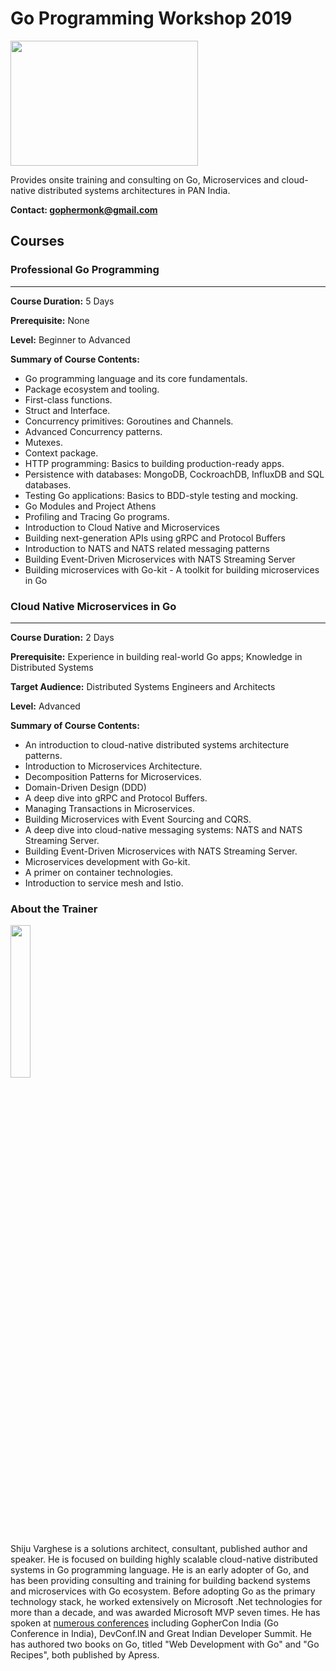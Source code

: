 # Go Programming Workshop 2019
<a href="(https://medium.com/@shijuvar"><img src="https://github.com/shijuvar/gokit/blob/master/img/go_logo.png" align="center" height="200" width="300" ></a>

Provides onsite training and consulting on Go, Microservices and cloud-native distributed systems architectures in PAN India.

**Contact: gophermonk@gmail.com**  


## Courses
### Professional Go Programming 
-------------------------------
**Course Duration:**  5 Days 

**Prerequisite:**  None

**Level:** Beginner to Advanced 

**Summary of Course Contents:** 
*	Go programming language and its core fundamentals.
* Package ecosystem and tooling.
*	First-class functions.
*	Struct and Interface.
*	Concurrency primitives: Goroutines and Channels.
*	Advanced Concurrency patterns.
* Mutexes.
* Context package.
* HTTP programming: Basics to building production-ready apps.
*	Persistence with databases: MongoDB, CockroachDB, InfluxDB and SQL databases.
*	Testing Go applications: Basics to BDD-style testing and mocking.
* Go Modules and Project Athens
* Profiling and Tracing Go programs. 
*	Introduction to Cloud Native and Microservices
* Building next-generation APIs using gRPC and Protocol Buffers
* Introduction to NATS and NATS related messaging patterns
* Building Event-Driven Microservices with NATS Streaming Server
* Building microservices with Go-kit - A toolkit for building microservices in Go 


### Cloud Native Microservices in Go
--------------------------------------------------------
**Course Duration:**  2 Days 

**Prerequisite:**  Experience in building real-world Go apps; Knowledge in Distributed Systems 

**Target Audience:** Distributed Systems Engineers and Architects

**Level:** Advanced 

**Summary of Course Contents:**  
* An introduction to cloud-native distributed systems architecture patterns.
* Introduction to Microservices Architecture.
* Decomposition Patterns for Microservices. 
* Domain-Driven Design (DDD)
* A deep dive into gRPC and Protocol Buffers.
* Managing Transactions in Microservices.
* Building Microservices with Event Sourcing and CQRS. 
* A deep dive into cloud-native messaging systems: NATS and NATS Streaming Server. 
* Building Event-Driven Microservices with NATS Streaming Server.
* Microservices development with Go-kit.
*	A primer on container technologies.
*	Introduction to service mesh and Istio.


### About the Trainer
<a href="(https://medium.com/@shijuvar"><img src="https://avatars0.githubusercontent.com/u/1546448" height="25%" width="25%"></a> 

Shiju Varghese is a solutions architect, consultant, published author and speaker. He is focused on building highly scalable cloud-native distributed systems in Go programming language. He is an early adopter of Go, and has been providing consulting and training for building backend systems and microservices with Go ecosystem. Before adopting Go as the primary technology stack, he worked extensively on Microsoft .Net technologies for more than a decade, and was awarded Microsoft MVP seven times. He has spoken at [numerous conferences](https://github.com/shijuvar/trainings-talks/blob/master/README.md) including GopherCon India (Go Conference in India), DevConf.IN and Great Indian Developer Summit. He has authored two books on Go, titled "Web Development with Go" and "Go Recipes", both published by Apress.
